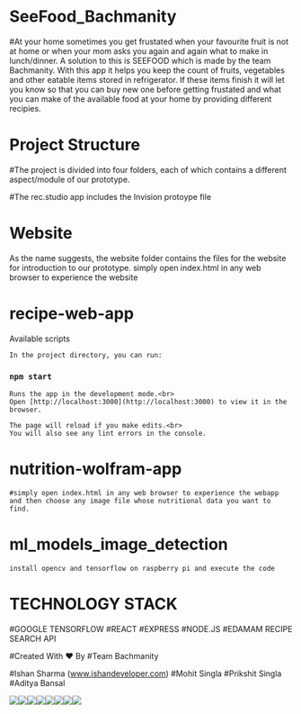 # SeeFood_Bachmanity

#At your home sometimes you get frustated when your favourite fruit is not at home or when your mom asks you again and again what to make in lunch/dinner. A solution to this is SEEFOOD which is made by the team Bachmanity. With this app it helps you keep the count of fruits, vegetables and other eatable items stored in refrigerator. If these items finish it will let you know so that you can buy new one before getting frustated and what you can make of the available food at your home by providing different recipies.

# Project Structure
#The project is divided into four folders, each of which contains a different aspect/module of our prototype.

#The rec.studio app includes the Invision protoype file

# Website

As the name suggests, the website folder contains the files for the website for introduction to our prototype.
simply open index.html in any web browser to experience the website

# recipe-web-app

Available scripts 

	In the project directory, you can run:

### `npm start`

	Runs the app in the development mode.<br>
	Open [http://localhost:3000](http://localhost:3000) to view it in the browser.

	The page will reload if you make edits.<br>
	You will also see any lint errors in the console.


# nutrition-wolfram-app

	#simply open index.html in any web browser to experience the webapp and then choose any image file whose nutritional data you want to find.

# ml_models_image_detection
	
	install opencv and tensorflow on raspberry pi and execute the code
  
# TECHNOLOGY STACK

#GOOGLE TENSORFLOW
#REACT
#EXPRESS
#NODE.JS
#EDAMAM RECIPE SEARCH API

#Created With ♥ By
#Team Bachmanity

#Ishan Sharma (www.ishandeveloper.com)
#Mohit Singla
#Prikshit Singla
#Aditya Bansal

[![](https://sourcerer.io/fame/ishandeveloper/ishandeveloper/SeeFood_Bachmanity/images/0)](https://sourcerer.io/fame/ishandeveloper/ishandeveloper/SeeFood_Bachmanity/links/0)[![](https://sourcerer.io/fame/ishandeveloper/ishandeveloper/SeeFood_Bachmanity/images/1)](https://sourcerer.io/fame/ishandeveloper/ishandeveloper/SeeFood_Bachmanity/links/1)[![](https://sourcerer.io/fame/ishandeveloper/ishandeveloper/SeeFood_Bachmanity/images/2)](https://sourcerer.io/fame/ishandeveloper/ishandeveloper/SeeFood_Bachmanity/links/2)[![](https://sourcerer.io/fame/ishandeveloper/ishandeveloper/SeeFood_Bachmanity/images/3)](https://sourcerer.io/fame/ishandeveloper/ishandeveloper/SeeFood_Bachmanity/links/3)[![](https://sourcerer.io/fame/ishandeveloper/ishandeveloper/SeeFood_Bachmanity/images/4)](https://sourcerer.io/fame/ishandeveloper/ishandeveloper/SeeFood_Bachmanity/links/4)[![](https://sourcerer.io/fame/ishandeveloper/ishandeveloper/SeeFood_Bachmanity/images/5)](https://sourcerer.io/fame/ishandeveloper/ishandeveloper/SeeFood_Bachmanity/links/5)[![](https://sourcerer.io/fame/ishandeveloper/ishandeveloper/SeeFood_Bachmanity/images/6)](https://sourcerer.io/fame/ishandeveloper/ishandeveloper/SeeFood_Bachmanity/links/6)[![](https://sourcerer.io/fame/ishandeveloper/ishandeveloper/SeeFood_Bachmanity/images/7)](https://sourcerer.io/fame/ishandeveloper/ishandeveloper/SeeFood_Bachmanity/links/7)
